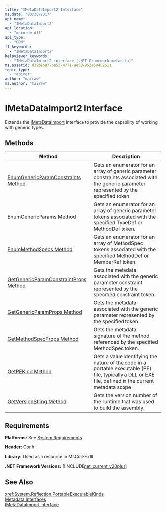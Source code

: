 ```yaml
---
title: "IMetaDataImport2 Interface"
ms.date: "03/30/2017"
api_name: 
  - "IMetaDataImport2"
api_location: 
  - "mscoree.dll"
api_type: 
  - "COM"
f1_keywords: 
  - "IMetaDataImport2"
helpviewer_keywords: 
  - "IMetaDataImport2 interface [.NET Framework metadata]"
ms.assetid: d39b2b87-ba53-4771-ae53-952a68452511
topic_type: 
  - "apiref"
author: "mairaw"
ms.author: "mairaw"
---
```

# IMetaDataImport2 Interface
Extends the [IMetaDataImport](../../../../docs/framework/unmanaged-api/metadata/imetadataimport-interface.md) interface to provide the capability of working with generic types.  
  
## Methods  
  
|Method|Description|  
|------------|-----------------|  
|[EnumGenericParamConstraints Method](../../../../docs/framework/unmanaged-api/metadata/imetadataimport2-enumgenericparamconstraints-method.md)|Gets an enumerator for an array of generic parameter constraints associated with the generic parameter represented by the specified token.|  
|[EnumGenericParams Method](../../../../docs/framework/unmanaged-api/metadata/imetadataimport2-enumgenericparams-method.md)|Gets an enumerator for an array of generic parameter tokens associated with the specified TypeDef or MethodDef token.|  
|[EnumMethodSpecs Method](../../../../docs/framework/unmanaged-api/metadata/imetadataimport2-enummethodspecs-method.md)|Gets an enumerator for an array of MethodSpec tokens associated with the specified MethodDef or MemberRef token.|  
|[GetGenericParamConstraintProps Method](../../../../docs/framework/unmanaged-api/metadata/imetadataimport2-getgenericparamconstraintprops-method.md)|Gets the metadata associated with the generic parameter constraint represented by the specified constraint token.|  
|[GetGenericParamProps Method](../../../../docs/framework/unmanaged-api/metadata/imetadataimport2-getgenericparamprops-method.md)|Gets the metadata associated with the generic parameter represented by the specified token.|  
|[GetMethodSpecProps Method](../../../../docs/framework/unmanaged-api/metadata/imetadataimport2-getmethodspecprops-method.md)|Gets the metadata signature of the method referenced by the specified MethodSpec token.|  
|[GetPEKind Method](../../../../docs/framework/unmanaged-api/metadata/imetadataimport2-getpekind-method.md)|Gets a value identifying the nature of the code in a portable executable (PE) file, typically a DLL or EXE file, defined in the current metadata scope|  
|[GetVersionString Method](../../../../docs/framework/unmanaged-api/metadata/imetadataimport2-getversionstring-method.md)|Gets the version number of the runtime that was used to build the assembly.|  
  
## Requirements  
 **Platforms:** See [System Requirements](../../../../docs/framework/get-started/system-requirements.md).  
  
 **Header:** Cor.h  
  
 **Library:** Used as a resource in MsCorEE.dll  
  
 **.NET Framework Versions:** [!INCLUDE[net_current_v20plus](../../../../includes/net-current-v20plus-md.md)]  
  
## See Also  
 <xref:System.Reflection.PortableExecutableKinds>  
 [Metadata Interfaces](../../../../docs/framework/unmanaged-api/metadata/metadata-interfaces.md)  
 [IMetaDataImport Interface](../../../../docs/framework/unmanaged-api/metadata/imetadataimport-interface.md)
